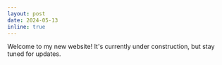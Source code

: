 ```yaml
---
layout: post
date: 2024-05-13
inline: true
---
```


Welcome to my new website! It's currently under construction, but stay tuned for updates. 